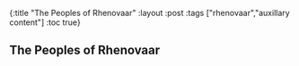 {:title "The Peoples of Rhenovaar"
 :layout :post
 :tags  ["rhenovaar","auxillary content"]
 :toc true}

 ## The Peoples of Rhenovaar
